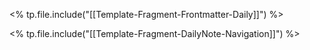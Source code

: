 <% tp.file.include("[[Template-Fragment-Frontmatter-Daily]]") %>



<% tp.file.include("[[Template-Fragment-DailyNote-Navigation]]") %>